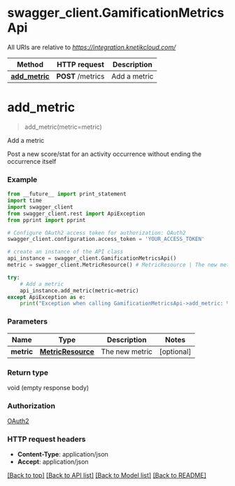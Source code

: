 # swagger_client.GamificationMetricsApi

All URIs are relative to *https://integration.knetikcloud.com/*

Method | HTTP request | Description
------------- | ------------- | -------------
[**add_metric**](GamificationMetricsApi.md#add_metric) | **POST** /metrics | Add a metric


# **add_metric**
> add_metric(metric=metric)

Add a metric

Post a new score/stat for an activity occurrence without ending the occurrence itself

### Example 
```python
from __future__ import print_statement
import time
import swagger_client
from swagger_client.rest import ApiException
from pprint import pprint

# Configure OAuth2 access token for authorization: OAuth2
swagger_client.configuration.access_token = 'YOUR_ACCESS_TOKEN'

# create an instance of the API class
api_instance = swagger_client.GamificationMetricsApi()
metric = swagger_client.MetricResource() # MetricResource | The new metric (optional)

try: 
    # Add a metric
    api_instance.add_metric(metric=metric)
except ApiException as e:
    print("Exception when calling GamificationMetricsApi->add_metric: %s\n" % e)
```

### Parameters

Name | Type | Description  | Notes
------------- | ------------- | ------------- | -------------
 **metric** | [**MetricResource**](MetricResource.md)| The new metric | [optional] 

### Return type

void (empty response body)

### Authorization

[OAuth2](../README.md#OAuth2)

### HTTP request headers

 - **Content-Type**: application/json
 - **Accept**: application/json

[[Back to top]](#) [[Back to API list]](../README.md#documentation-for-api-endpoints) [[Back to Model list]](../README.md#documentation-for-models) [[Back to README]](../README.md)

